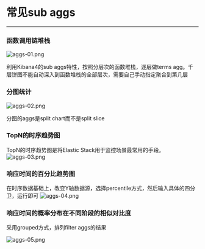 # 常见sub aggs

------

### 函数调用链堆栈

![aggs-01.png](https://aaron-13.github.io/images/aggs-01.png)

利用Kibana4的sub aggs特性，按照分层次的函数堆栈，逐层做terms agg。千层饼图不能自动深入到函数堆栈的全部层次，需要自己手动指定聚合到第几层


### 分图统计

![aggs-02.png](https://aaron-13.github.io/images/aggs-02.png)

分图的aggs是split chart而不是split slice


### TopN的时序趋势图

TopN的时序趋势图是将Elastic Stack用于监控场景最常用的手段。
![aggs-03.png](https://aaron-13.github.io/images/aggs-03.png)


### 响应时间的百分比趋势图

在时序数据基础上，改变Y轴数据源，选择percentile方式，然后输入具体的四分卫，运行即可
![aggs-04.png](https://aaron-13.github.io/images/aggs-04.png)


### 响应时间的概率分布在不同阶段的相似对比度

采用grouped方式，排列filter aggs的结果

![aggs-05.png](https://aaron-13.github.io/images/aggs-05.png)


